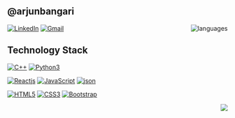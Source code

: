 ## @arjunbangari

<img align='right' src="https://github-readme-stats.vercel.app/api/top-langs/?username=arjunbangari&layout=compact" alt="languages">

[![LinkedIn](https://img.shields.io/badge/-LinkedIn-blue?style=flat-square&logo=linkedin&link=https://www.linkedin.com/in/arjun-singh-8b93ab174/)](https://www.linkedin.com/in/arjun-singh-8b93ab174/)
[![Gmail](https://img.shields.io/badge/-Gmail-red?style=up-square&logo=gmail&logoColor=white&link=mailto:sarjun99718@gmail.com)](mailto:sarjun99718@gmail.com)


## Technology Stack
[![C++](https://img.shields.io/badge/-C++-black?style=flat-square&logo=c++&link=https://github.com/arjunbangari/)](https://github.com/arjunbangari/)
[![Python3](https://img.shields.io/badge/-Python3-black?style=flat-square&logo=python3&link=https://github.com/arjunbangari/)](https://github.com/arjunbangari/)


[![Reactjs](https://img.shields.io/badge/-ReactJS-black?style=flat-square&logo=react&link=https://github.com/arjunbangari/)](https://github.com/arjunbangari/)
[![JavaScript](https://img.shields.io/badge/-JavaScript-green?style=flat-square&logo=javascript&link=https://github.com/arjunbangari/)](https://github.com/arjunbangari/)
[![json](https://img.shields.io/badge/-JSON-grey?style=flat-square&logo=json&link=https://github.com/arjunbangari/)](https://github.com/arjunbangari/)

[![HTML5](https://img.shields.io/badge/-HTML5-E34F26?style=flat-square&logo=html5&logoColor=white&link=https://github.com/arjunbangari/)](https://github.com/arjunbangari/)
[![CSS3](https://img.shields.io/badge/-CSS3-1572B6?style=flat-square&logo=css3&link=https://github.com/arjunbangari/)](https://github.com/arjunbangari/)
[![Bootstrap](https://img.shields.io/badge/-Bootstrap-563D7C?style=flat-square&logo=bootstrap&link=https://github.com/arjunbangari/)](https://github.com/arjunbangari/)


<img align='right' src="https://github-readme-stats.vercel.app/api?username=arjunbangari0&show_icons=true">
